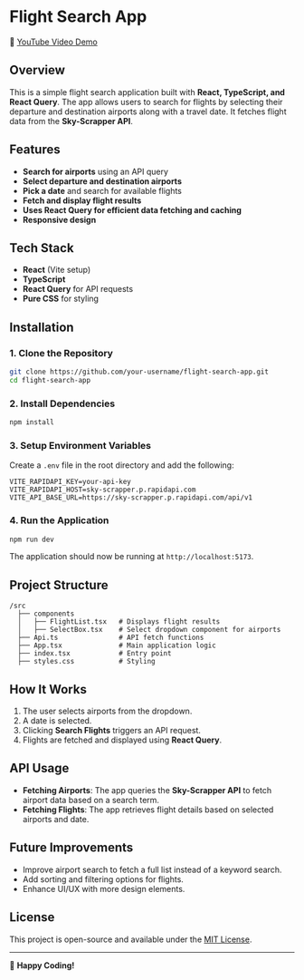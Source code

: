 # Flight Search App

🎥 [YouTube Video Demo](https://youtu.be/_SvhpPTbysA)

## Overview

This is a simple flight search application built with **React, TypeScript, and React Query**. The app allows users to search for flights by selecting their departure and destination airports along with a travel date. It fetches flight data from the **Sky-Scrapper API**.

## Features

- **Search for airports** using an API query
- **Select departure and destination airports**
- **Pick a date** and search for available flights
- **Fetch and display flight results**
- **Uses React Query for efficient data fetching and caching**
- **Responsive design**

## Tech Stack

- **React** (Vite setup)
- **TypeScript**
- **React Query** for API requests
- **Pure CSS** for styling

## Installation

### 1. Clone the Repository

```sh
git clone https://github.com/your-username/flight-search-app.git
cd flight-search-app
```

### 2. Install Dependencies

```sh
npm install
```

### 3. Setup Environment Variables

Create a `.env` file in the root directory and add the following:

```env
VITE_RAPIDAPI_KEY=your-api-key
VITE_RAPIDAPI_HOST=sky-scrapper.p.rapidapi.com
VITE_API_BASE_URL=https://sky-scrapper.p.rapidapi.com/api/v1
```

### 4. Run the Application

```sh
npm run dev
```

The application should now be running at `http://localhost:5173`.

## Project Structure

```
/src
  ├── components
  │   ├── FlightList.tsx   # Displays flight results
  │   ├── SelectBox.tsx    # Select dropdown component for airports
  ├── Api.ts               # API fetch functions
  ├── App.tsx              # Main application logic
  ├── index.tsx            # Entry point
  ├── styles.css           # Styling
```

## How It Works

1. The user selects airports from the dropdown.
2. A date is selected.
3. Clicking **Search Flights** triggers an API request.
4. Flights are fetched and displayed using **React Query**.

## API Usage

- **Fetching Airports**: The app queries the **Sky-Scrapper API** to fetch airport data based on a search term.
- **Fetching Flights**: The app retrieves flight details based on selected airports and date.

## Future Improvements

- Improve airport search to fetch a full list instead of a keyword search.
- Add sorting and filtering options for flights.
- Enhance UI/UX with more design elements.

## License

This project is open-source and available under the [MIT License](LICENSE).

---

🚀 **Happy Coding!**
